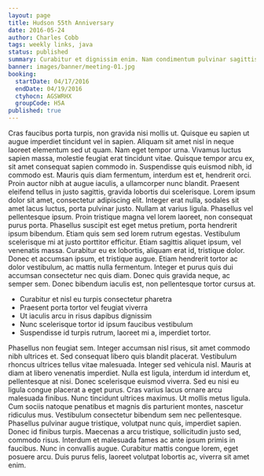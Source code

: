 ```yaml
---
layout: page
title: Hudson 55th Anniversary
date: 2016-05-24
author: Charles Cobb
tags: weekly links, java
status: published
summary: Curabitur et dignissim enim. Nam condimentum pulvinar sagittis.
banner: images/banner/meeting-01.jpg
booking:
  startDate: 04/17/2016
  endDate: 04/19/2016
  ctyhocn: AGSWRHX
  groupCode: H5A
published: true
---
```

Cras faucibus porta turpis, non gravida nisi mollis ut. Quisque eu sapien ut augue imperdiet tincidunt vel in sapien. Aliquam sit amet nisl in neque laoreet elementum sed ut quam. Nam eget tempor urna. Vivamus luctus sapien massa, molestie feugiat erat tincidunt vitae. Quisque tempor arcu ex, sit amet consequat sapien commodo in. Suspendisse quis euismod nibh, id commodo est. Mauris quis diam fermentum, interdum est et, hendrerit orci. Proin auctor nibh at augue iaculis, a ullamcorper nunc blandit. Praesent eleifend tellus in justo sagittis, gravida lobortis dui scelerisque. Lorem ipsum dolor sit amet, consectetur adipiscing elit. Integer erat nulla, sodales sit amet lacus luctus, porta pulvinar justo. Nullam at varius ligula.
Phasellus vel pellentesque ipsum. Proin tristique magna vel lorem laoreet, non consequat purus porta. Phasellus suscipit est eget metus pretium, porta hendrerit ipsum bibendum. Etiam quis sem sed lorem rutrum egestas. Vestibulum scelerisque mi at justo porttitor efficitur. Etiam sagittis aliquet ipsum, vel venenatis massa. Curabitur eu ex lobortis, aliquam erat id, tristique dolor. Donec et accumsan ipsum, et tristique augue. Etiam hendrerit tortor ac dolor vestibulum, ac mattis nulla fermentum. Integer et purus quis dui accumsan consectetur nec quis diam. Donec quis gravida neque, ac semper sem. Donec bibendum iaculis est, non pellentesque tortor cursus at.

* Curabitur et nisl eu turpis consectetur pharetra
* Praesent porta tortor vel feugiat viverra
* Ut iaculis arcu in risus dapibus dignissim
* Nunc scelerisque tortor id ipsum faucibus vestibulum
* Suspendisse id turpis rutrum, laoreet mi a, imperdiet tortor.

Phasellus non feugiat sem. Integer accumsan nisl risus, sit amet commodo nibh ultrices et. Sed consequat libero quis blandit placerat. Vestibulum rhoncus ultrices tellus vitae malesuada. Integer sed vehicula nisl. Mauris at diam at libero venenatis imperdiet. Nulla est ligula, interdum id interdum et, pellentesque at nisi. Donec scelerisque euismod viverra. Sed eu nisi eu ligula congue placerat a eget purus. Cras varius lacus ornare arcu malesuada finibus. Nunc tincidunt ultrices maximus. Ut mollis metus ligula. Cum sociis natoque penatibus et magnis dis parturient montes, nascetur ridiculus mus. Vestibulum consectetur bibendum sem nec pellentesque.
Phasellus pulvinar augue tristique, volutpat nunc quis, imperdiet sapien. Donec id finibus turpis. Maecenas a arcu tristique, sollicitudin justo sed, commodo risus. Interdum et malesuada fames ac ante ipsum primis in faucibus. Nunc in convallis augue. Curabitur mattis congue lorem, eget posuere arcu. Duis purus felis, laoreet volutpat lobortis ac, viverra sit amet enim.

